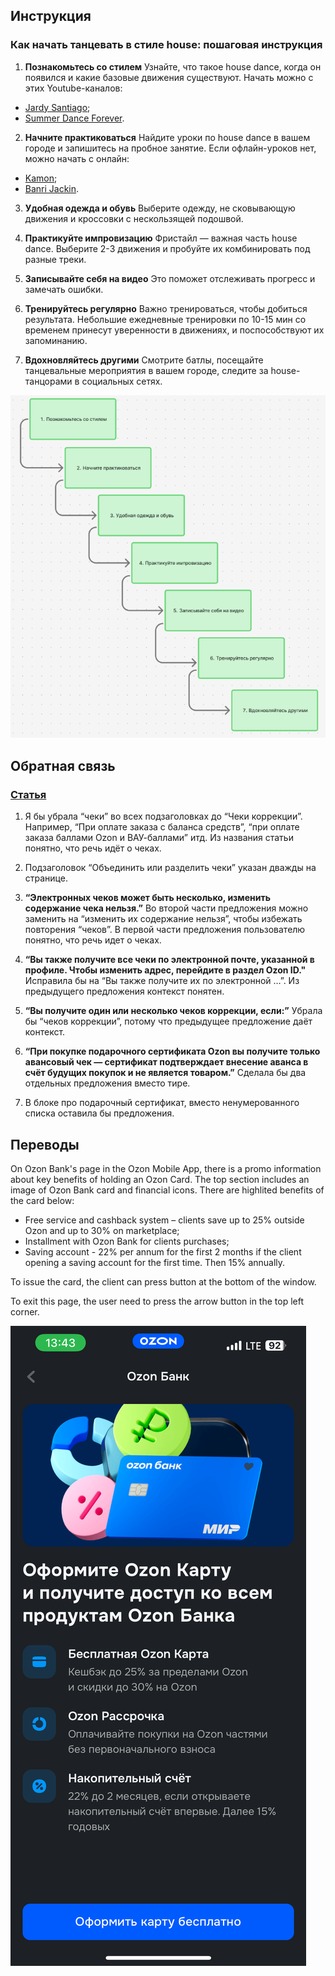 ## Инструкция

### Как начать танцевать в стиле house: пошаговая инструкция

1. **Познакомьтесь со стилем**
Узнайте, что такое house dance, когда он появился и какие базовые движения существуют. Начать можно с этих Youtube-каналов:
- [Jardy Santiago](https://www.youtube.com/@JardySantiago);
- [Summer Dance Forever](https://www.youtube.com/@SummerDanceForever).

2. **Начните практиковаться**
Найдите уроки по house dance в вашем городе и запишитесь на пробное занятие. Если офлайн-уроков нет, можно начать с онлайн:
- [Kamon](https://kamon.dance/);
- [Banri Jackin](https://www.youtube.com/@housedance-tutorial).

3. **Удобная одежда и обувь**
Выберите одежду, не сковывающую движения и кроссовки с нескользящей подошвой.

4. **Практикуйте импровизацию**
Фристайл — важная часть house dance. Выберите 2-3 движения и пробуйте их комбинировать под разные треки.

5. **Записывайте себя на видео**
Это поможет отслеживать прогресс и замечать ошибки.

6. **Тренируйтесь регулярно**
Важно тренироваться, чтобы добиться результата. Небольшие ежедневные тренировки по 10-15 мин со временем принесут уверенности в движениях, и поспособствуют их запоминанию.

7. **Вдохновляйтесь другими**
Смотрите батлы, посещайте танцевальные мероприятия в вашем городе, следите за house-танцорами в социальных сетях.

![Схема взаимодейстивя компонентов](/path.PNG)

## Обратная связь

### [Статья](https://docs.ozon.ru/common/oplata/cheki-i-dokumenty/?country=RU)

1. Я бы убрала “чеки” во всех подзаголовках до “Чеки коррекции”. Например, “При оплате заказа с баланса средств”, “при оплате заказа баллами Ozon и ВАУ-баллами” итд. Из названия статьи понятно, что речь идёт о чеках.

2. Подзаголовок “Объединить или разделить чеки” указан дважды на странице.

3. **“Электронных чеков может быть несколько, изменить содержание чека нельзя.”**
Во второй части предложения можно заменить на “изменить их содержание нельзя”, чтобы избежать повторения “чеков”. В первой части предложения пользователю понятно, что речь идет о чеках. 

3. **“Вы также получите все чеки по электронной почте, указанной в профиле. Чтобы изменить адрес, перейдите в раздел Ozon ID."**
Исправила бы на “Вы также получите их по электронной …”. Из предыдущего предложения контекст понятен.

4. **“Вы получите один или несколько чеков коррекции, если:”**
Убрала бы “чеков коррекции”, потому что предыдущее предложение даёт контекст.

5. **“При покупке подарочного сертификата Ozon вы получите только авансовый чек — сертификат подтверждает внесение аванса в счёт будущих покупок и не является товаром.”**
Сделала бы два отдельных предложения вместо тире.

6. В блоке про подарочный сертификат, вместо ненумерованного списка оставила бы предложения.

## Переводы

On Ozon Bank's page in the Ozon Mobile App, there is a promo information about key benefits of holding an Ozon Card. The top section includes an image of Ozon Bank card and financial icons. There are highlited benefits of the card below:
- Free service and cashback system – clients save up to 25% outside Ozon and up to 30% on marketplace;
- Installment with Ozon Bank for clients purchases;
- Saving account - 22% per annum for the first 2 months if the client opening a saving account for the first time. Then 15% annually.

To issue the card, the client can press button at the bottom of the window.

To exit this page, the user need to press the arrow button in the top left corner.

![Экран карты Ozon Банк в приложении](/page.PNG)